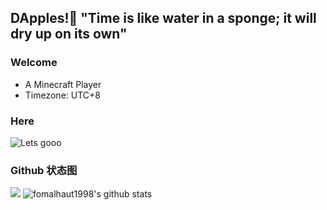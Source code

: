 ## DApples!🍎 "Time is like water in a sponge; it will dry up on its own"

### Welcome


- A Minecraft Player
- Timezone: UTC+8


### Here

![Lets gooo](https://github.com/user-attachments/assets/5743395a-d442-4762-9144-db786fac6670)


### Github 状态图
[![](https://activity-graph.herokuapp.com/graph?username=fomalhaut1998&theme=tokyonight)](https://github.com/ashutosh00710/github-readme-activity-graph)
![fomalhaut1998's github stats](https://github-readme-stats.vercel.app/api?username=fomalhaut1998&show_icons=true&theme=tokyonight)



